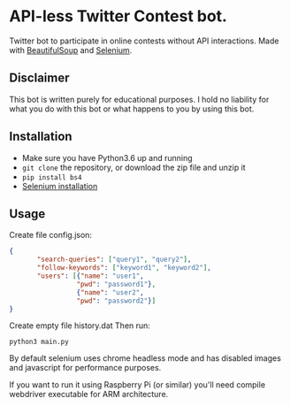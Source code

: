 # API-less Twitter Contest bot.

Twitter bot to participate in online contests without API interactions.
Made with [BeautifulSoup](https://www.crummy.com/software/BeautifulSoup/bs4/doc/) and [Selenium](http://www.seleniumhq.org/).

## Disclaimer

This bot is written purely for educational purposes. I hold no liability for what you do with this bot or what happens to you by using this bot.

## Installation
 * Make sure you have Python3.6 up and running
 * `git clone` the repository, or download the zip file and unzip it
 * `pip install bs4`
 * [Selenium installation](https://selenium-python.readthedocs.io/installation.html)

 ## Usage
 Create file config.json:
 ```json
 {
        "search-queries": ["query1", "query2"],
        "follow-keywords": ["keyword1", "keyword2"],
        "users": [{"name": "user1",
                  "pwd": "password1"},
                  {"name": "user2",
                  "pwd": "password2"}]
}
```
Create empty file history.dat
Then run:
```shell
python3 main.py
 ```

By default selenium uses chrome headless mode and has disabled images and javascript for performance purposes. 

If you want to run it using Raspberry Pi (or similar) you'll need compile webdriver executable for ARM architecture.
